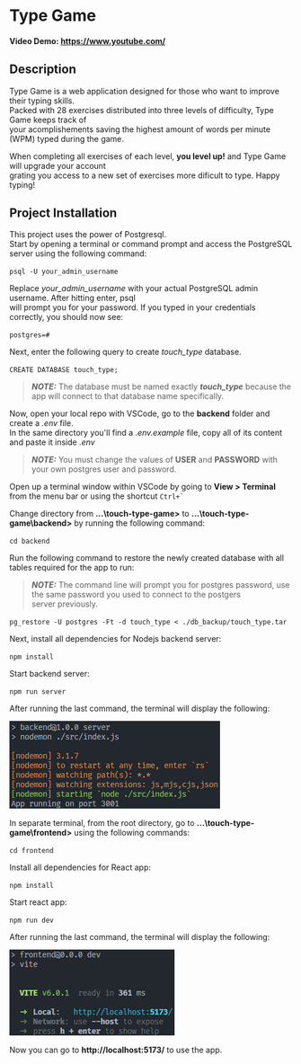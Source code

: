 # Type Game

#### Video Demo: <https://www.youtube.com/>

## Description

Type Game is a web application designed for those who want to improve their typing skills.  
Packed with 28 exercises distributed into three levels of difficulty, Type Game keeps track of  
your acomplishements saving the highest amount of words per minute (WPM) typed during the game.

When completing all exercises of each level, **you level up!** and Type Game will upgrade your account  
grating you access to a new set of exercises more dificult to type. Happy typing!

## Project Installation

This project uses the power of Postgresql.\
Start by opening a terminal or command prompt and access the PostgreSQL server using the following command:

`psql -U your_admin_username`

Replace *your_admin_username* with your actual PostgreSQL admin username. After hitting enter, psql\
will prompt you for your password. If you typed in your credentials correctly, you should now see:

`postgres=#`

Next, enter the following query to create *touch_type* database.

`CREATE DATABASE touch_type;`

> **_NOTE:_**   The database must be named exactly ***touch_type*** because the app will connect to that database name specifically.

Now, open your local repo with VSCode, go to the **backend** folder and create a *.env* file.\
In the same directory you'll find a *.env.example* file, copy all of its content and paste it inside *.env*

> **_NOTE:_**   You must change the values of **USER** and **PASSWORD** with your own postgres user and password.

Open up a terminal window within VSCode by going to **View > Terminal** from the menu bar or using the shortcut ``Ctrl+` ``

Change directory from **...\touch-type-game>** to **...\touch-type-game\backend>** by running the following command:

`cd backend`

Run the following command to restore the newly created database with all tables required for the app to run:

> **_NOTE:_**   The command line will prompt you for postgres password, use the same password you used to connect to the postgers\
>server previously.

`pg_restore -U postgres -Ft -d touch_type < ./db_backup/touch_type.tar`

Next, install all dependencies for Nodejs backend server:

`npm install`

Start backend server:

`npm run server`

After running the last command, the terminal will display the following:

![Server running](/screenshots/server_running.png)

In separate terminal, from the root directory, go to **...\touch-type-game\frontend>** using the following commands:

`cd frontend`

Install all dependencies for React app:

`npm install`

Start react app:

`npm run dev`

After running the last command, the terminal will display the following:

![React app running](/screenshots/react_app_running.png)

Now you can go to **__http://localhost:5173/__** to use the app.
